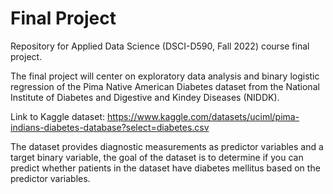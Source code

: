 # Final Project
Repository for Applied Data Science (DSCI-D590, Fall 2022) course final project. 

The final project will center on exploratory data analysis and binary logistic regression of the Pima Native American Diabetes dataset from the 
National Institute of Diabetes and Digestive and Kindey Diseases (NIDDK). 

Link to Kaggle dataset: https://www.kaggle.com/datasets/uciml/pima-indians-diabetes-database?select=diabetes.csv

The dataset provides diagnostic measurements as predictor variables and a target binary variable, the goal of the dataset is to determine if you can 
predict whether patients in the dataset have diabetes mellitus based on the predictor variables. 

